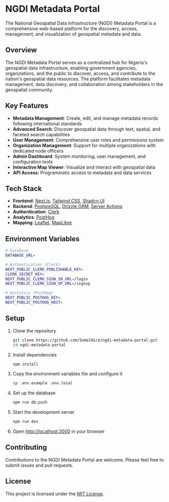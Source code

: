 # NGDI Metadata Portal

The National Geospatial Data Infrastructure (NGDI) Metadata Portal is a comprehensive web-based platform for the discovery, access, management, and visualization of geospatial metadata and data.

## Overview

The NGDI Metadata Portal serves as a centralized hub for Nigeria's geospatial data infrastructure, enabling government agencies, organizations, and the public to discover, access, and contribute to the nation's geospatial data resources. The platform facilitates metadata management, data discovery, and collaboration among stakeholders in the geospatial community.

## Key Features

- **Metadata Management**: Create, edit, and manage metadata records following international standards
- **Advanced Search**: Discover geospatial data through text, spatial, and faceted search capabilities
- **User Management**: Comprehensive user roles and permissions system
- **Organization Management**: Support for multiple organizations with dedicated node officers
- **Admin Dashboard**: System monitoring, user management, and configuration tools
- **Interactive Map Viewer**: Visualize and interact with geospatial data
- **API Access**: Programmatic access to metadata and data services

## Tech Stack

- **Frontend**: [Next.js](https://nextjs.org/docs), [Tailwind CSS](https://tailwindcss.com/docs/guides/nextjs), [Shadcn UI](https://ui.shadcn.com/docs/installation)
- **Backend**: [PostgreSQL](https://www.postgresql.org/about/), [Drizzle ORM](https://orm.drizzle.team/docs/get-started-postgresql), [Server Actions](https://nextjs.org/docs/app/building-your-application/data-fetching/server-actions-and-mutations)
- **Authentication**: [Clerk](https://clerk.com/)
- **Analytics**: [PostHog](https://posthog.com/)
- **Mapping**: [Leaflet](https://leafletjs.com/), [MapLibre](https://maplibre.org/)

## Environment Variables

```bash
# Database
DATABASE_URL=

# Authentication (Clerk)
NEXT_PUBLIC_CLERK_PUBLISHABLE_KEY=
CLERK_SECRET_KEY=
NEXT_PUBLIC_CLERK_SIGN_IN_URL=/login
NEXT_PUBLIC_CLERK_SIGN_UP_URL=/signup

# Analytics (PostHog)
NEXT_PUBLIC_POSTHOG_KEY=
NEXT_PUBLIC_POSTHOG_HOST=
```

## Setup

1. Clone the repository

   ```bash
   git clone https://github.com/Some19ice/ngdi-metadata-portal.git
   cd ngdi-metadata-portal
   ```

2. Install dependencies

   ```bash
   npm install
   ```

3. Copy the environment variables file and configure it

   ```bash
   cp .env.example .env.local
   ```

4. Set up the database

   ```bash
   npm run db:push
   ```

5. Start the development server

   ```bash
   npm run dev
   ```

6. Open [http://localhost:3000](http://localhost:3000) in your browser

## Contributing

Contributions to the NGDI Metadata Portal are welcome. Please feel free to submit issues and pull requests.

## License

This project is licensed under the [MIT License](LICENSE).
